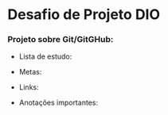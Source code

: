 # Desafio de Projeto DIO



### Projeto sobre Git/GitGHub:


- Lista de estudo:


- Metas:


- Links:


- Anotações importantes:



